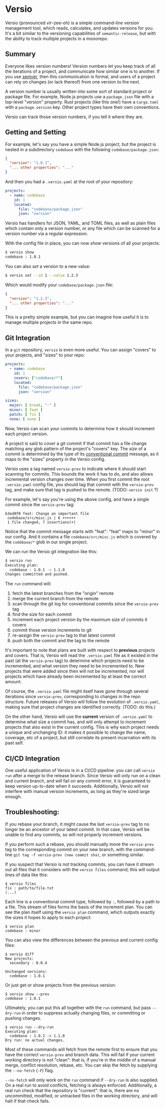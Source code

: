 # Versio

Versio (pronounced _vir_-zee-oh) is a simple command-line version
management tool, which reads, calculates, and updates versions for you.
It's a bit similar to the versioning capabilities of `semantic-release`,
but with the ability to track multiple projects in a monorepo.

## Summary

Everyone likes version numbers! Version numbers let you keep track of
all the iterations of a project, and communicate how similar one is to
another. If you use [semver](https://semver.org/), then this
communication is formal, and users of a project can rely on changes (or
lack thereof) from one version to the next.

A version number is usually written into some sort of standard project
or package file. For example, Node.js projects use a `package.json` file
with a top-level "version" property. Rust projects (like this one!) have
a `Cargo.toml` with a `package.version` key. Other project types have
their own conventions.

Versio can track those version numbers, if you tell it where they are.

## Getting and Setting

For example, let's say you have a simple Node.js project, but the
project is nested in a subdirectory `codebase` with the following
`codebase/package.json`:

```json
{
  "version": "1.0.1",
  "... other properties": "..."
}
```

And then you had a `.versio.yaml` at the root of your repository:

```yaml
projects:
  - name: codebase
    id: 1
    located:
      file: "codebase/package.json"
      json: "version"

```

Versio has handlers for JSON, YAML, and TOML files, as well as plain
files which contain only a version number, or any file which can be
scanned for a version number via a regular expression.

With the config file in place, you can now _show_ versions of all your
projects:

```bash
$ versio show
codebase : 1.0.1
```

You can also _set_ a version to a new value:

```bash
$ versio set --id 1 --value 1.2.3
```

Which would modify your `codebase/package.json` file:

```json
{
  "version": "1.2.3",
  "... other properties": "..."
}
```

This is a pretty simple example, but you can imagine how useful it is to
manage multiple projects in the same repo.

## Git Integration

In a `git` repository, `versio` is even more useful. You can assign
"covers" to your projects, and "sizes" to your repo:

```yaml
projects:
  - name: codebase
    id: 1
    covers: ["codebase/*"]
    located:
      file: "codebase/package.json"
      json: "version"

sizes:
  major: [ break, "-" ]
  minor: [ feat ]
  patch: [ fix ]
  none: [ none ]
```

Now, Versio can scan your commits to determine how it should increment
each project version.

A project is said to _cover_ a git commit if that commit has a file
change matching any glob pattern of the project's "covers" key. The
_size_ of a commit is determined by the type of its [conventional
commit](https://www.conventionalcommits.org/en/v1.0.0/) message, as it
maps to the "sizes" property in the Versio config.

Versio uses a tag named `versio-prev` to indicate where it should start
scanning for commits. This bounds the work it has to do, and also allows
incremental version changes over time. When you first commit the root
`.versio.yaml` config file, you should tag that commit with the
`versio-prev` tag, and make sure that tag is pushed to the remote.
(TODO: `versio init` ?)

For example, let's say you're using the above config, and have a single
commit since the `versio-prev` tag:

```
b3ed0f0 feat: Change an important file
 codebase/src/misc.js | 6 ++++++ 
 1 file changed, 7 insertions(+)
```

Notice that the commit message starts with "feat": "feat" maps to
"minor" in our config. And it contains a file `codebase/src/misc.js`
which is covered by the `codebase/*` glob in our single project.

We can run the Versio git integration like this:

```bash
$ versio run
Executing plan:
  codebase : 1.0.1 -> 1.1.0
Changes committed and pushed.
```

The `run` command will:

1. fetch the latest branches from the "origin" remote
1. merge the current branch from the remote
1. scan through the git log for conventional commits since the 
   `versio-prev` tag
1. find the size for each commit
1. increment each project version by the maximum size of commits
   it covers
1. commit those version increments to git
1. re-assign the `versio-prev` tag to that latest commit
1. push both the commit and the tag to the remote

It's important to note that plans are built with respect to **previous**
projects and covers. That is, Versio will read the `.versio.yaml` file
as it existed in the past (at the `versio-prev` tag) to determine which
projects need to be incremented, and what version they need to be
incremented to. New projects that were added since then will not be
incremented, nor will projects which have already been incremented by at
least the correct amount.

Of course, the `.versio.yaml` file might itself have gone through
several iterations since `versio-prev`, corresponding to changes in the
repo structure. Future releases of Versio will follow the evolution of
`.versio.yaml`, making sure that project changes are identified
correctly. (TODO: do this.)

On the other hand, Versio will use the **current** version of
`.versio.yaml` to determine what size a commit has, and will only
attempt to increment projects that also exist in the current config.
This is why each project needs a unique and unchanging ID: it makes it
possible to change the name, coverage, etc of a project, but still
correlate its present incarnation with its past self.

## CI/CD Integration

One useful application of Versio is in a CI/CD pipeline: you can call
`versio run` after a merge to the release branch. Since Versio will only
run on a clean and current branch, and will fail on any commit error, it
is guaranteed to keep version up-to-date when it succeeds. Additionally,
Versio will not interfere with manual version increments, as long as
they're sized large enough.

## Troubleshooting:

If you rebase your branch, it might cause the last `versio-prev` tag to
no longer be an ancestor of your latest commit. In that case, Versio
will be unable to find any commits, so will not properly increment
versions.

If you perform such a rebase, you should manually move the `versio-prev`
tag to the corresponding commit on your new branch, with the
command-line `git tag -f versio-prev (new commit sha)`, or something
similar.

If you suspect that Versio is not tracking commits, you can have it
stream out all files that it considers with the `versio files` command;
this will output lines of data like this:

```
$ versio files
fix : path/to/file.txt
(...)
```

Each line is a conventional commit type, followed by `:`, followed by a
path to a file. This stream of files forms the basis of the increment
plan. You can see the plan itself using the `versio plan` command, which
outputs exactly the sizes it hopes to apply to each project:

```
$ versio plan
codebase : minor
```

You can also view the differences between the previous and current
config files:

```
$ versio diff
New projects:
  secondary : 0.0.4

Unchanged versions:
  codebase : 1.0.1
```

Or just get or show projects from the previous version:

```
$ versio show --prev
codebase : 1.0.1
```

Ultimately, you can put this all together with the `run` command, but
pass `--dry-run` in order to suppress actually changing files, or
committing or pushing changes.

```
$ versio run --dry-run
Executing plan:
  codebase : 1.0.1 -> 1.1.0
Dry run: no actual changes.
```

Most of these commands will fetch from the remote first to ensure that
you have the correct `versio-prev` and branch data. This will fail if
your current working directory is not "clean": that is, if you're in the
middle of a manual merge, conflict resolution, rebase, etc. You can skip
the fetch by supplying the `--no-fetch` (`-F`) flag.

`--no-fetch` will only work on the `run` command if `--dry-run` is also
supplied. On a real run to avoid conflicts, fetching is always enforced.
Additionally, a real run check that the repository is "current": that
is, there are no uncommitted, modified, or untracked files in the
working directory, and will halt if that check fails.

